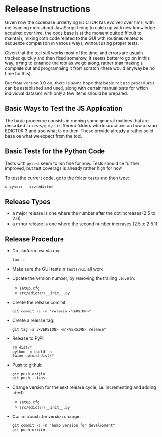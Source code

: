 # Release Instructions

Given how the codebase underlying EDICTOR has evolved over time, with me learning more about JavaScript trying to catch up with new knowledge acquired over time, the code base is at the moment quite difficult to maintain, mixing both code related to the GUI with routines related to sequence comparison in various ways, without using proper tests. 

Given that the tool still works most of the time, and errors are usually tracked quickly and then fixed somehow, it seems better to go on in this way, trying to enhance the tool as we go along, rather than making a complete cut and programming it from scratch (there would anyway be no time for this).
 
But from version 3.0 on, there is some hope that basic release procedures can be established and used, along with certain manual tests for which individual datasets with only a few items should be prepared. 

## Basic Ways to Test the JS Application

The basic procedure consists in running some general routines that are described in `tests/gui/` in different folders with instructions on how to start EDICTOR 3 and also what to do then. These provide already a rather solid base on what we expect from the tool. 

## Basic Tests for the Python Code

Tests with `pytest` seem to run fine for now. Tests should be further improved, but test coverage is already rather high for now.

To test the current code, go to the folder `tests` and then type:

```shell
$ pytest --cov=edictor 
```

## Release Types
  
* a major release is one where the number after the dot increases (2.5 to 2.6)
* a minor release is one where the second number increases (2.5 to 2.5.1)

## Release Procedure

- Do platform test via tox:
  ```shell
  tox -r
  ```

- Make sure the GUI tests in `tests/gui` all work

- Update the version number, by removing the trailing `.dev0` in:
  - `setup.cfg`
  - `src/edictor/__init__.py`

- Create the release commit:
  ```shell
  git commit -a -m "release <VERSION>"
  ```

- Create a release tag:
  ```
  git tag -a v<VERSION> -m"<VERSION> release"
  ```

- Release to PyPI:
  ```shell
  rm dist/*
  python -m build -n
  twine upload dist/*
  ```

- Push to github:
  ```
  git push origin
  git push --tags
  ```

- Change version for the next release cycle, i.e. incrementing and adding .dev0
  - `setup.cfg`
  - `src/edictor/__init__.py`

- Commit/push the version change:
  ```shell
  git commit -a -m "bump version for development"
  git push origin
  ```



